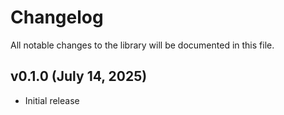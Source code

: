 # Changelog

All notable changes to the library will be documented in this file.

## v0.1.0 (July 14, 2025)

- Initial release
